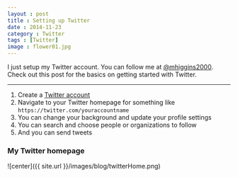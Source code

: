 ```yaml
---
layout : post
title : Setting up Twitter
date : 2014-11-23
category : Twitter
tags : [Twitter]
image : flower01.jpg
---
```


I just setup my Twitter account. You can follow me at [@mhiggins2000](https://twitter.com/mhiggins2000). Check out this post for the basics on getting started with Twitter.

<!--more-->

***

1. Create a [Twitter account](https://twitter.com)
2. Navigate to your Twitter homepage for something like `https://twitter.com/youraccountname`
3. You can change your background and update your profile settings
4. You can search and choose people or organizations to follow
5. And you can send tweets

### My Twitter homepage

![center]({{ site.url }}/images/blog/twitterHome.png)

